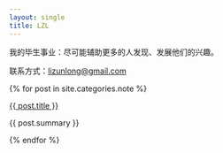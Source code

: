 ```yaml
---
layout: single
title: LZL
---
```


我的毕生事业：尽可能辅助更多的人发现、发展他们的兴趣。

联系方式：<lizunlong@gmail.com>

{% for post in site.categories.note %}
<div class="card">
  <a href="{{ post.url }}"><p class="title">{{ post.title }}</p></a>
  <p>{{ post.summary }}</p>
</div>
{% endfor %}

